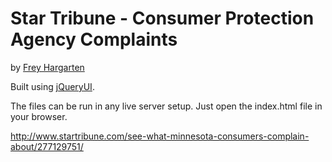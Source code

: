 Star Tribune - Consumer Protection Agency Complaints
================

by [Frey Hargarten](https://github.com/jeffhargarten)

Built using [jQueryUI](https://github.com/components/jqueryui).

The files can be run in any live server setup. Just open the index.html file in your browser.

http://www.startribune.com/see-what-minnesota-consumers-complain-about/277129751/